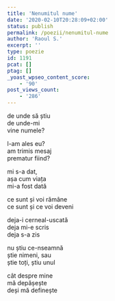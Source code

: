 ```yaml
---
title: 'Nenumitul nume'
date: '2020-02-10T20:28:09+02:00'
status: publish
permalink: /poezii/nenumitul-nume
author: 'Raoul S.'
excerpt: ''
type: poezie
id: 1191
pcat: []
ptag: []
_yoast_wpseo_content_score:
    - '90'
post_views_count:
    - '286'
---
```

de unde să știu  
de unde-mi  
vine numele?

l-am ales eu?  
am trimis mesaj  
prematur fiind?

mi s-a dat,  
așa cum viața  
mi-a fost dată

ce sunt și voi rămâne  
ce sunt și ce voi deveni

deja-i cerneal-uscată  
deja mi-e scris  
deja s-a zis

nu știu ce-nseamnă  
știe nimeni, sau  
știe toți, știu unul

cât despre mine  
mă depășește  
deși mă definește